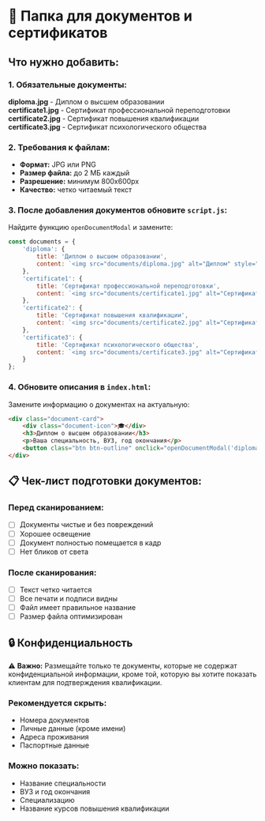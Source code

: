# 📄 Папка для документов и сертификатов

## Что нужно добавить:

### 1. Обязательные документы:

**diploma.jpg** - Диплом о высшем образовании  
**certificate1.jpg** - Сертификат профессиональной переподготовки  
**certificate2.jpg** - Сертификат повышения квалификации  
**certificate3.jpg** - Сертификат психологического общества  

### 2. Требования к файлам:

- **Формат:** JPG или PNG
- **Размер файла:** до 2 МБ каждый
- **Разрешение:** минимум 800x600px
- **Качество:** четко читаемый текст

### 3. После добавления документов обновите `script.js`:

Найдите функцию `openDocumentModal` и замените:

```javascript
const documents = {
    'diploma': {
        title: 'Диплом о высшем образовании',
        content: `<img src="documents/diploma.jpg" alt="Диплом" style="max-width: 100%; height: auto;">`
    },
    'certificate1': {
        title: 'Сертификат профессиональной переподготовки',
        content: `<img src="documents/certificate1.jpg" alt="Сертификат 1" style="max-width: 100%; height: auto;">`
    },
    'certificate2': {
        title: 'Сертификат повышения квалификации',
        content: `<img src="documents/certificate2.jpg" alt="Сертификат 2" style="max-width: 100%; height: auto;">`
    },
    'certificate3': {
        title: 'Сертификат психологического общества',
        content: `<img src="documents/certificate3.jpg" alt="Сертификат 3" style="max-width: 100%; height: auto;">`
    }
};
```

### 4. Обновите описания в `index.html`:

Замените информацию о документах на актуальную:

```html
<div class="document-card">
    <div class="document-icon">🎓</div>
    <h3>Диплом о высшем образовании</h3>
    <p>Ваша специальность, ВУЗ, год окончания</p>
    <button class="btn btn-outline" onclick="openDocumentModal('diploma')">Посмотреть</button>
</div>
```

## 📋 Чек-лист подготовки документов:

### Перед сканированием:
- [ ] Документы чистые и без повреждений
- [ ] Хорошее освещение
- [ ] Документ полностью помещается в кадр
- [ ] Нет бликов от света

### После сканирования:
- [ ] Текст четко читается
- [ ] Все печати и подписи видны
- [ ] Файл имеет правильное название
- [ ] Размер файла оптимизирован

## 🔒 Конфиденциальность

⚠️ **Важно:** Размещайте только те документы, которые не содержат конфиденциальной информации, кроме той, которую вы хотите показать клиентам для подтверждения квалификации.

### Рекомендуется скрыть:
- Номера документов
- Личные данные (кроме имени)
- Адреса проживания
- Паспортные данные

### Можно показать:
- Название специальности
- ВУЗ и год окончания
- Специализацию
- Название курсов повышения квалификации